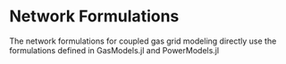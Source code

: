 # Network Formulations

The network formulations for coupled gas grid modeling directly use the formulations defined in GasModels.jl and PowerModels.jl

